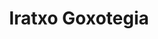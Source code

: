 ---
title: "Iratxo Goxotegia"
url: /soraluze-placencia-de-las-armas/iratxo-goxotegia/
shop: Süßwaren
---